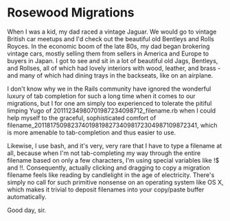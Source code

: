 Rosewood Migrations
===================

When I was a kid, my dad raced a vintage Jaguar. We would go to vintage British car meetups and I'd check out the beautiful old Bentleys and Rolls Royces. In the economic boom of the late 80s, my dad began brokering vintage cars, mostly selling them from sellers in America and Europe to buyers in Japan. I got to see and sit in a lot of beautiful old Jags, Bentleys, and Rollses, all of which had lovely interiors with wood, leather, and brass - and many of which had dining trays in the backseats, like on an airplane.

I don't know why we in the Rails community have ignored the wonderful luxury of tab completion for such a long time when it comes to our migrations, but I for one am simply too experienced to tolerate the pitiful limping Yugo of 20111234980701987234098712_filename.rb when I could help myself to the graceful, sophisticated comfort of filename_20118175098237401981982734098172304987109872341, which is more amenable to tab-completion and thus easier to use.

Likewise, I use bash, and it's very, very rare that I have to type a filename at all, because when I'm not tab-completing my way through the entire filename based on only a few characters, I'm using special variables like !$ and !!. Consequently, actually clicking and dragging to copy a migration filename feels like reading by candlelight in the age of electricity. There's simply no call for such primitive nonsense on an operating system like OS X, which makes it trivial to deposit filenames into your copy/paste buffer automatically.

Good day, sir.
